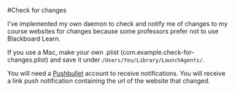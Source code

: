 #Check for changes

I've implemented my own daemon to check and notify me of changes to my course websites for changes because some professors prefer not to use Blackboard Learn.

If you use a Mac, make your own .plist (com.example.check-for-changes.plist) and save it under `/Users/You/Library/LaunchAgents/`.

You  will need a [Pushbullet](https://www.pushbullet.com) account to receive notifications. You will receive a link push notification containing the url of the website that changed.
